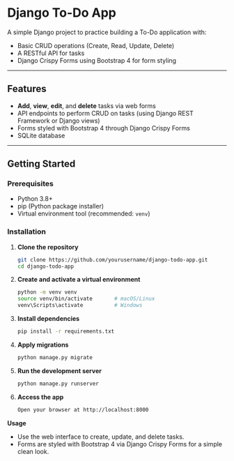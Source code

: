 # Django To-Do App

A simple Django project to practice building a To-Do application with:

- Basic CRUD operations (Create, Read, Update, Delete)
- A RESTful API for tasks
- Django Crispy Forms using Bootstrap 4 for form styling

---

## Features

- **Add**, **view**, **edit**, and **delete** tasks via web forms
- API endpoints to perform CRUD on tasks (using Django REST Framework or Django views)
- Forms styled with Bootstrap 4 through Django Crispy Forms
- SQLite database 

---

## Getting Started

### Prerequisites

- Python 3.8+
- pip (Python package installer)
- Virtual environment tool (recommended: `venv`)

### Installation

1. **Clone the repository**

   ```bash
   git clone https://github.com/yourusername/django-todo-app.git
   cd django-todo-app
   ```

2. **Create and activate a virtual environment**
    ```bash
    python -m venv venv
    source venv/bin/activate       # macOS/Linux
    venv\Scripts\activate          # Windows
    ```
3. **Install dependencies**
    ```bash
    pip install -r requirements.txt
    ```
4. **Apply migrations**
    ```bash
    python manage.py migrate
    ```
5. **Run the development server**
    ```bash
    python manage.py runserver
    ```
6. **Access the app**
    ```bash
    Open your browser at http://localhost:8000
    ```

**Usage**
- Use the web interface to create, update, and delete tasks.
- Forms are styled with Bootstrap 4 via Django Crispy Forms for a simple clean look.